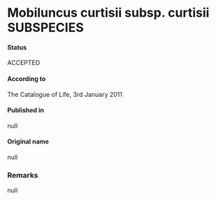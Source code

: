 # Mobiluncus curtisii subsp. curtisii SUBSPECIES

#### Status
ACCEPTED

#### According to
The Catalogue of Life, 3rd January 2011

#### Published in
null

#### Original name
null

### Remarks
null